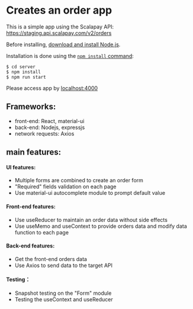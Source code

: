 # Creates an order app

This is a simple app using the Scalapay API: https://staging.api.scalapay.com/v2/orders

Before installing, [download and install Node.js](https://nodejs.org/en/download/).

Installation is done using the [`npm install` command](https://docs.npmjs.com/getting-started/installing-npm-packages-locally):

```
$ cd server
$ npm install
$ npm run start
```

Please access app by [localhost:4000](http://localhost:4000)

## Frameworks:
* front-end: React, material-ui    
* back-end: Nodejs, expressjs    
* network requests: Axios    

## main features:
#### UI features:
* Multiple forms are combined to create an order form    
* "Required" fields validation on each page    
* Use material-ui autocomplete module to prompt default value    

#### Front-end features:
* Use useReducer to maintain an order data without side effects    
* Use useMemo and useContext to provide orders data and modify data function to each page    

#### Back-end features:
* Get the front-end orders data    
* Use Axios to send data to the target API    

#### Testing：
* Snapshot testing on the "Form" module    
* Testing the useContext and useReducer    
